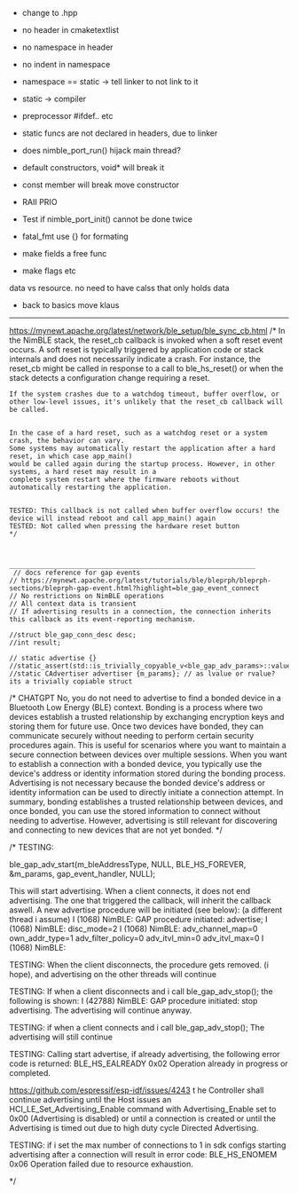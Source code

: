 - change to .hpp
- no header in cmaketextlist
- no namespace in header
- no indent in namespace
- namespace == static -> tell linker to not link to it
- static -> compiler
- preprocessor #ifdef.. etc
- static funcs are not declared in headers, due to linker


- does nimble_port_run() hijack main thread?

- default constructors, void* will break it
- const member will break move constructor

- RAII PRIO

- Test if nimble_port_init() cannot be done twice

- fatal_fmt use {} for formating


- make fields a free func
- make flags etc

data vs resource.
no need to have calss that only holds data

- back to basics move klaus

-----------------------------

https://mynewt.apache.org/latest/network/ble_setup/ble_sync_cb.html
    /*
    In the NimBLE stack, the reset_cb callback is invoked when a soft reset event occurs. 
    A soft reset is typically triggered by application code or stack internals and does not necessarily indicate a crash. 
    For instance, the reset_cb might be called in response to a call to ble_hs_reset() or when the stack detects a configuration change requiring a reset.

    If the system crashes due to a watchdog timeout, buffer overflow, or other low-level issues, it's unlikely that the reset_cb callback will be called.


    In the case of a hard reset, such as a watchdog reset or a system crash, the behavior can vary. 
    Some systems may automatically restart the application after a hard reset, in which case app_main() 
    would be called again during the startup process. However, in other systems, a hard reset may result in a 
    complete system restart where the firmware reboots without automatically restarting the application.


    TESTED: This callback is not called when buffer overflow occurs! the device will instead reboot and call app_main() again
    TESTED: Not called when pressing the hardware reset button
    */



    ______________________________________________________________
     // docs reference for gap events
    // https://mynewt.apache.org/latest/tutorials/ble/bleprph/bleprph-sections/bleprph-gap-event.html?highlight=ble_gap_event_connect
    // No restrictions on NimBLE operations
    // All context data is transient
    // If advertising results in a connection, the connection inherits this callback as its event-reporting mechanism.

    //struct ble_gap_conn_desc desc;
    //int result;
   
    // static advertise {}
    //static_assert(std::is_trivially_copyable_v<ble_gap_adv_params>::value);
    //static CAdvertiser advertiser {m_params}; // as lvalue or rvalue? its a trivially copiable struct 

/*    CHATGPT
No, you do not need to advertise to find a bonded device in a Bluetooth Low Energy (BLE) context.
Bonding is a process where two devices establish a trusted relationship by exchanging encryption keys 
and storing them for future use. Once two devices have bonded, they can communicate securely without 
needing to perform certain security procedures again. This is useful for scenarios where you want to 
maintain a secure connection between devices over multiple sessions.
When you want to establish a connection with a bonded device, you typically use the device's address or 
identity information stored during the bonding process. Advertising is not necessary because the bonded 
device's address or identity information can be used to directly initiate a connection attempt.
In summary, bonding establishes a trusted relationship between devices, and once bonded, you can use the
 stored information to connect without needing to advertise. However, advertising is still relevant for 
 discovering and connecting to new devices that are not yet bonded.
*/

/*
TESTING:

ble_gap_adv_start(m_bleAddressType, NULL, BLE_HS_FOREVER, &m_params, gap_event_handler, NULL);

This will start advertising. When a client connects, it does not end advertising.
The one that triggered the callback, will inherit the callback aswell.
A new advertise procedure will be initiated (see below): (a different thread i assume)
I (1068) NimBLE: GAP procedure initiated: advertise; 
I (1068) NimBLE: disc_mode=2
I (1068) NimBLE:  adv_channel_map=0 own_addr_type=1 adv_filter_policy=0 adv_itvl_min=0 adv_itvl_max=0
I (1068) NimBLE:

TESTING:
When the client disconnects, the procedure gets removed. (i hope), and advertising on the other threads will continue

TESTING:
If when a client disconnects and i call ble_gap_adv_stop(); the following is shown:
I (42788) NimBLE: GAP procedure initiated: stop advertising.
The advertising will continue anyway.

TESTING:
if when a client connects and i call ble_gap_adv_stop();
The advertising will still continue

TESTING:
Calling start advertise, if already advertising, the following error code is returned:
BLE_HS_EALREADY 0x02 Operation already in progress or completed.

https://github.com/espressif/esp-idf/issues/4243
t he Controller shall continue advertising until the Host issues an HCI_LE_Set_Advertising_Enable command with 
Advertising_Enable set to 0x00 (Advertising is disabled) or until a connection is created or until the Advertising 
is timed out due to high duty cycle Directed Advertising. 

TESTING:
if i set the max number of connections to 1 in sdk configs
starting advertising after a connection will result in error code:
BLE_HS_ENOMEM 0x06 Operation failed due to resource exhaustion.

*/